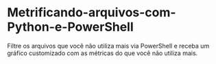 # Metrificando-arquivos-com-Python-e-PowerShell
Filtre os arquivos que você não utiliza mais via PowerShell e receba um gráfico customizado com as métricas do que você não utiliza mais.
